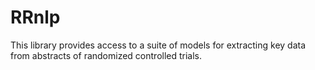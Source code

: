 # RRnlp

This library provides access to a suite of models for extracting key data from abstracts of randomized controlled trials. 

